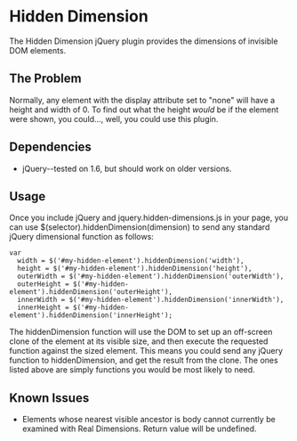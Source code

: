 Hidden Dimension
================

The Hidden Dimension jQuery plugin provides the dimensions of invisible DOM elements.

The Problem
-----------

Normally, any element with the display attribute set to "none" will have a height
and width of 0. To find out what the height *would* be if the element were shown,
you could..., well, you could use this plugin.

Dependencies
------------

- jQuery--tested on 1.6, but should work on older versions.

Usage
-----

Once you include jQuery and jquery.hidden-dimensions.js in your page, you can use 
$(selector).hiddenDimension(dimension) to send any standard jQuery dimensional function as follows:

    var
      width = $('#my-hidden-element').hiddenDimension('width'),
      height = $('#my-hidden-element').hiddenDimension('height'),
      outerWidth = $('#my-hidden-element').hiddenDimension('outerWidth'),
      outerHeight = $('#my-hidden-element').hiddenDimension('outerHeight'),
      innerWidth = $('#my-hidden-element').hiddenDimension('innerWidth'),
      innerHeight = $('#my-hidden-element').hiddenDimension('innerHeight');

The hiddenDimension function will use the DOM to set up an off-screen clone of the element 
at its visible size, and then execute the requested function against the sized element. This means you
could send any jQuery function to hiddenDimension, and get the result from the clone. The ones
listed above are simply functions you would be most likely to need.

Known Issues
------------

- Elements whose nearest visible ancestor is body cannot currently be examined with
  Real Dimensions. Return value will be undefined.